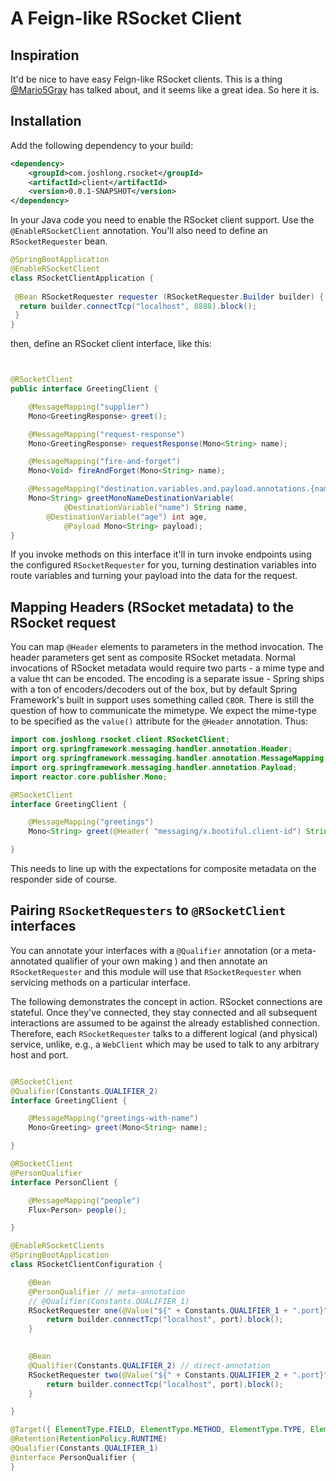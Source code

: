 # A Feign-like RSocket Client 

## Inspiration 

It'd be nice to have easy Feign-like RSocket clients. This is a thing [@Mario5Gray](http://github.com/Mario5Gray) has talked about, and it seems like a great idea. So here it is. 

## Installation

Add the following dependency to your build: 

```xml
<dependency>
    <groupId>com.joshlong.rsocket</groupId>
    <artifactId>client</artifactId>
    <version>0.0.1-SNAPSHOT</version>
</dependency>
```

In your Java code you need to enable the RSocket client support. Use the `@EnableRSocketClient` annotation. You'll also need to define an `RSocketRequester` bean. 

```java
@SpringBootApplication
@EnableRSocketClient
class RSocketClientApplication {
 
 @Bean RSocketRequester requester (RSocketRequester.Builder builder) {
  return builder.connectTcp("localhost", 8888).block();
 }
}

``` 

then, define an RSocket client interface, like this:


```java 


@RSocketClient
public interface GreetingClient {

	@MessageMapping("supplier")
	Mono<GreetingResponse> greet();

	@MessageMapping("request-response")
	Mono<GreetingResponse> requestResponse(Mono<String> name);

	@MessageMapping("fire-and-forget")
	Mono<Void> fireAndForget(Mono<String> name);

	@MessageMapping("destination.variables.and.payload.annotations.{name}.{age}")
	Mono<String> greetMonoNameDestinationVariable(
            @DestinationVariable("name") String name,
	    @DestinationVariable("age") int age, 
            @Payload Mono<String> payload);
}

```

If you invoke methods on this interface it'll in turn invoke endpoints using the configured `RSocketRequester` for you, turning destination variables into route variables and turning your payload into the data for the request.


## Mapping Headers (RSocket metadata) to the RSocket request 

You can map `@Header` elements to parameters in the method invocation. The header parameters get sent as composite RSocket metadata. Normal invocations of RSocket metadata would require two parts - a mime type and a value tht can be encoded. The encoding is a separate issue - Spring ships with a ton of encoders/decoders out of the box, but by default Spring Framework's built in support uses something called `CBOR`. There is still the question of how to communicate the mimetype. We expect the mime-type to be specified as the `value()` attribute for the `@Header` annotation. Thus:

```java
import com.joshlong.rsocket.client.RSocketClient;
import org.springframework.messaging.handler.annotation.Header;
import org.springframework.messaging.handler.annotation.MessageMapping;
import org.springframework.messaging.handler.annotation.Payload;
import reactor.core.publisher.Mono;

@RSocketClient
interface GreetingClient {

	@MessageMapping("greetings")
	Mono<String> greet(@Header( "messaging/x.bootiful.client-id") String clientId, @Payload Mono<String> name);

}
```

This needs to line up with the expectations for composite metadata on the responder side of course. 




## Pairing `RSocketRequesters` to `@RSocketClient` interfaces 

You can annotate your interfaces with a `@Qualifier` annotation (or a meta-annotated qualifier of your own making ) and then annotate an `RSocketRequester` and this module will use that `RSocketRequester` when servicing methods on a particular interface. 

The following demonstrates the concept in action. RSocket connections are stateful. Once they've connected, they stay connected and all subsequent interactions are assumed to be against the already established connection. Therefore, each `RSocketRequester` talks to a different logical (and physical) service, unlike, e.g., a `WebClient` which may be used to talk to any arbitrary host and port. 

```java

@RSocketClient
@Qualifier(Constants.QUALIFIER_2)
interface GreetingClient {

	@MessageMapping("greetings-with-name")
	Mono<Greeting> greet(Mono<String> name);

}

@RSocketClient
@PersonQualifier
interface PersonClient {

	@MessageMapping("people")
	Flux<Person> people();

}

@EnableRSocketClients
@SpringBootApplication
class RSocketClientConfiguration {

	@Bean
	@PersonQualifier // meta-annotation
	// @Qualifier(Constants.QUALIFIER_1)
	RSocketRequester one(@Value("${" + Constants.QUALIFIER_1 + ".port}") int port, RSocketRequester.Builder builder) {
		return builder.connectTcp("localhost", port).block();
	}

	
	@Bean 
	@Qualifier(Constants.QUALIFIER_2) // direct-annotation
	RSocketRequester two(@Value("${" + Constants.QUALIFIER_2 + ".port}") int port, RSocketRequester.Builder builder) {
		return builder.connectTcp("localhost", port).block();
	}

}

@Target({ ElementType.FIELD, ElementType.METHOD, ElementType.TYPE, ElementType.PARAMETER })
@Retention(RetentionPolicy.RUNTIME)
@Qualifier(Constants.QUALIFIER_1)
@interface PersonQualifier {
}

```

